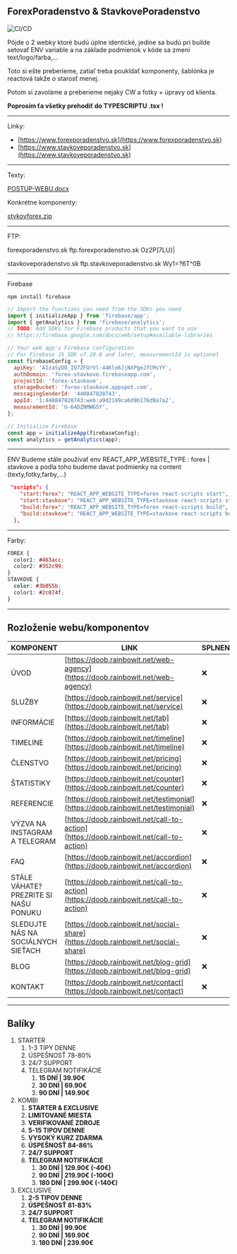 ## ForexPoradenstvo & StavkovePoradenstvo

![CI/CD](https://github.com/VladimirTomko/stavky/actions/workflows/main.yml/badge.svg)

Pôjde o 2 webky ktoré budú úplne identické, jedine sa budú pri builde setovať ENV variable a na základe podmienok v kóde sa zmení text/logo/farba,…

Toto si ešte preberieme, zatiaľ treba poukldať komponenty, šablónka je reactová takže o starosť menej.

Potom si zavoláme a preberieme nejaký CW a fotky + úpravy od klienta.

**Poprosím ťa všetky prehodiť do TYPESCRIPTU .tsx !**

---

Linky:

- [https://www.forexporadenstvo.sk](https://www.forexporadenstvo.sk)
- [https://www.stavkoveporadenstvo.sk](https://www.stavkoveporadenstvo.sk)

---

Texty:

[POSTUP-WEBU.docx](https://github.com/VladimirTomko/stavky/files/10016203/POSTUP-WEBU.docx)

Konkrétne komponenty:

[stvkovforex.zip](https://github.com/VladimirTomko/stavky/files/10031181/stvkovforex.zip)


---

FTP:

forexporadenstvo.sk
ftp.forexporadenstvo.sk
Oz2P]7LU}|

stavkoveporadenstvo.sk
ftp.stavkoveporadenstvo.sk
Wy1=?6T^0B

---

Firebase

```
npm install firebase
```

```js
// Import the functions you need from the SDKs you need
import { initializeApp } from 'firebase/app';
import { getAnalytics } from 'firebase/analytics';
// TODO: Add SDKs for Firebase products that you want to use
// https://firebase.google.com/docs/web/setup#available-libraries

// Your web app's Firebase configuration
// For Firebase JS SDK v7.20.0 and later, measurementId is optional
const firebaseConfig = {
  apiKey: 'AIzaSyDO_IO7ZFUrVl-44Klo6JjNXPgeJfCMsYY',
  authDomain: 'forex-stavkove.firebaseapp.com',
  projectId: 'forex-stavkove',
  storageBucket: 'forex-stavkove.appspot.com',
  messagingSenderId: '440847828743',
  appId: '1:440847828743:web:a9d2199ca6d9b176d9a7a2',
  measurementId: 'G-64DZNMWGSY',
};

// Initialize Firebase
const app = initializeApp(firebaseConfig);
const analytics = getAnalytics(app);
```

---

ENV
Budeme stále používať env REACT_APP_WEBSITE_TYPE : forex | stavkove a podla toho budeme davat podmienky na content (texty,fotky,farby,...)

```json
 "scripts": {
    "start:forex": "REACT_APP_WEBSITE_TYPE=forex react-scripts start",
    "start:stavkove": "REACT_APP_WEBSITE_TYPE=stavkove react-scripts start",
    "build:forex": "REACT_APP_WEBSITE_TYPE=forex react-scripts build",
    "build:stavkove": "REACT_APP_WEBSITE_TYPE=stavkove react-scripts build"
  },
```

---

Farby:

```css
FOREX {
  color1: #463acc;
  color2: #352c99;
}
STAVKOVE {
  color: #3b055b;
  color1: #2c074f;
}
```

---

## Rozloženie webu/komponentov

| KOMPONENT                             | LINK                                                                                   | SPLNENÉ |
| ------------------------------------- | -------------------------------------------------------------------------------------- | ------- |
| ÚVOD                                  | [https://doob.rainbowit.net/web-agency](https://doob.rainbowit.net/web-agency)         | ❌      |
| SLUŽBY                                | [https://doob.rainbowit.net/service](https://doob.rainbowit.net/service)               | ❌      |
| INFORMÁCIE                            | [https://doob.rainbowit.net/tab](https://doob.rainbowit.net/tab)                       | ❌      |
| TIMELINE                              | [https://doob.rainbowit.net/timeline](https://doob.rainbowit.net/timeline)             | ❌      |
| ČLENSTVO                              | [https://doob.rainbowit.net/pricing](https://doob.rainbowit.net/pricing)               | ❌      |
| ŠTATISTIKY                            | [https://doob.rainbowit.net/counter](https://doob.rainbowit.net/counter)               | ❌      |
| REFERENCIE                            | [https://doob.rainbowit.net/testimonial](https://doob.rainbowit.net/testimonial)       | ❌      |
| VÝZVA NA INSTAGRAM A TELEGRAM         | [https://doob.rainbowit.net/call-to-action](https://doob.rainbowit.net/call-to-action) | ❌      |
| FAQ                                   | [https://doob.rainbowit.net/accordion](https://doob.rainbowit.net/accordion)           | ❌      |
| STÁLE VÁHATE? PREZRITE SI NAŠU PONUKU | [https://doob.rainbowit.net/call-to-action](https://doob.rainbowit.net/call-to-action) | ❌      |
| SLEDUJTE NÁS NA SOCIÁLNYCH SIEŤACH    | [https://doob.rainbowit.net/social-share](https://doob.rainbowit.net/social-share)     | ❌      |
| BLOG                                  | [https://doob.rainbowit.net/blog-grid](https://doob.rainbowit.net/blog-grid)           | ❌      |
| KONTAKT                               | [https://doob.rainbowit.net/contact](https://doob.rainbowit.net/contact)               | ❌      |

---

## Balíky

1.  STARTER
    1.  1-3 TIPY DENNE
    2.  ÚSPEŠNOSŤ 78-80%
    3.  24/7 SUPPORT
    4.  TELEGRAM NOTIFIKÁCIE
        1.  **15 DNÍ | 39.90€**
        2.  **30 DNÍ | 69.90€**
        3.  **90 DNÍ | 149.90€**
2.  KOMBI
    1.  **STARTER & EXCLUSIVE**
    2.  **LIMITOVANÉ MIESTA**
    3.  **VERIFIKOVANÉ ZDROJE**
    4.  **5-15 TIPOV DENNE**
    5.  **VYSOKÝ KURZ ZDARMA**
    6.  **ÚSPEŠNOSŤ 84-86%**
    7.  **24/7 SUPPORT**
    8.  **TELEGRAM NOTIFIKÁCIE**
        1.  **30 DNÍ | 129.90€ (-40€)**
        2.  **90 DNÍ | 219.90€ (-100€)**
        3.  **180 DNÍ | 299.90€ (-140€)**
3.  EXCLUSIVE
    1.  **2-5 TIPOV DENNE**
    2.  **ÚSPEŠNOSŤ 81-83%**
    3.  **24/7 SUPPORT**
    4.  **TELEGRAM NOTIFIKÁCIE**
        1.  **30 DNÍ | 99.90€**
        2.  **90 DNÍ | 169.90€**
        3.  **180 DNÍ | 239.90€**
